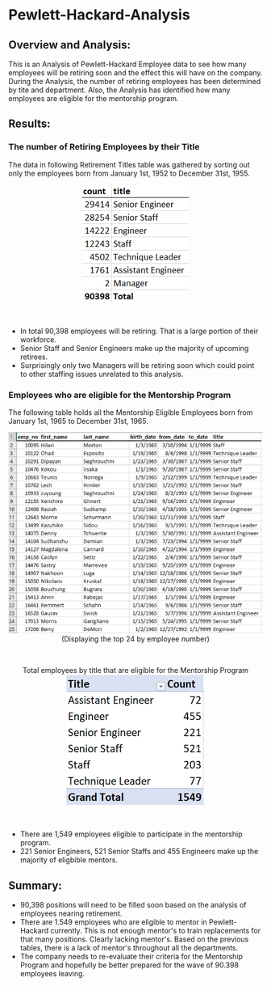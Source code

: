 # Pewlett-Hackard-Analysis

## Overview and Analysis:
This is an Analysis of Pewlett-Hackard Employee data to see how many employees will be retiring soon and the effect this will have on the company.
During the Analysis, the number of retiring employees has been determined by tite and department. Also, the Analysis has identified how many employees are eligible for the mentorship program.
## Results:

### The number of Retiring Employees by their Title
The data in following Retirement Titles table was gathered by sorting out only the employees born from January 1st, 1952 to December 31st, 1955. 

<p align="center">
<img src="https://github.com/mehill37/Pewlett-Hackard-Analysis/blob/fd30bc1ecfa809a6180c527139cc87bda13b69f8/Data/retiring_titles.png">
</p><br/>

- In total 90,398 employees will be retiring. That is a large portion of their workforce.
- Senior Staff and Senior Engineers make up the majority of upcoming retirees.
- Surprisingly only two Managers will be retiring soon which could point to other staffing issues unrelated to this analysis.

### Employees who are eligible for the Mentorship Program
The following table holds all the Mentorship Eligible Employees born from January 1st, 1965 to December 31st, 1965.

<p align="center">
<img src="https://github.com/mehill37/Pewlett-Hackard-Analysis/blob/fd30bc1ecfa809a6180c527139cc87bda13b69f8/Data/mentorship_eligibility3.png">
(Displaying the top 24 by employee number)
</p><br/>

<p align="center">
Total employees by title that are eligible for the Mentorship Program
<img src="https://github.com/mehill37/Pewlett-Hackard-Analysis/blob/fd30bc1ecfa809a6180c527139cc87bda13b69f8/Data/mentorship_eligibility.png">
</p><br/>

- There are 1,549 employees eligible to participate in the mentorship program.
- 221 Senior Engineers, 521 Senior Staffs and 455 Engineers make up the majority of eligbible mentors.

## Summary:
- 90,398 positions will need to be filled soon based on the analysis of employees nearing retirement.
- There are 1.549 employees who are eligible to mentor in Pewlett-Hackard currently. This is not enough mentor's to train replacements for that many positions. Clearly lacking mentor's. Based on the previous tables, there is a lack of mentor's throughout all the departments.
- The company needs to re-evaluate their criteria for the Mentorship Program and hopefully be better prepared for the wave of 90.398 employees leaving.
